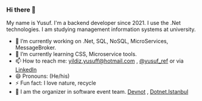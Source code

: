 ### Hi there 👋 
 My name is Yusuf. I'm a backend developer since 2021. I use the .Net technologies. I am studying management information systems at university.

 - 🔭 I’m currently working on .Net, SQL, NoSQL, MicroServices, MessageBroker.
 - 🌱 I’m currently learning CSS, Microservice tools.
 - 📫 How to reach me: yildiz.yusuff@hotmail.com , [@yusuf_ref](https://twitter.com/yusuf_ref) or via [LinkedIn](https://www.linkedin.com/in/yusuf-yldz/)
 - 😄 Pronouns: (He/his)
 - ⚡ Fun fact: I love nature, recycle 
 - 🦾 I  am the organizer in software event team. [Devnot](https://twitter.com/devnot_) , [Dotnet.Istanbul](https://twitter.com/dotnet_istanbul)

